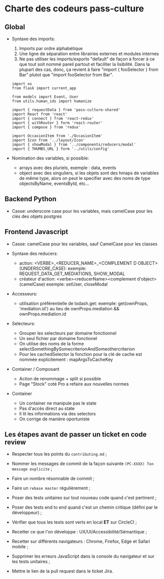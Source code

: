 # Charte des codeurs pass-culture

## Global

  - Syntaxe des imports:

      1. Imports par ordre alphabétique
      2. Une ligne de séparation entre librairies externes et modules internes
      3. Ne pas utiliser les imports/exports "default" de façon à forcer à ce que tout soit nommé pareil partout et faciliter la lisibilité. Dans la plupart des cas, donc, ça revient à faire "import { fooSelector } from Bar" plutot que "import fooSelector from Bar".

      ```
      import os
      from flask import current_app

      from models import Event, User
      from utils.human_ids import humanize
      ```

      ```
      import { requestData } from 'pass-culture-shared'
      import React from 'react'
      import { connect } from 'react-redux'
      import { withRouter } form 'react-router'
      import { compose } from 'redux'

      import OccasionItem from './OccasionItem'
      import Icon from '../layout/Icon'
      import { showModal } from '../components/reducers/modal'
      import { THUMBS_URL } form '../utils/config'
      ```

  - Nomination des variables, si possible:
    * arrays avec des pluriels, exemple : data, events
    * object avec des singuliers, si les objets sont des
      hmaps de variables de même type, alors on peut le specifier
      avec des noms de type objectsByName, eventsById, etc...

## Backend Python

  - Casse: underscore case pour les variables, mais camelCase pour les clés des objets postgres

## Frontend Javascript

  - Casse: camelCase pour les variables, sauf CamelCase pour les classes

  - Syntaxe des reducers:
    * action: \<VERBE\>\_\<REDUCER_NAME\>\_\<COMPLEMENT D OBJECT\> (UNDERSCORE_CASE):
      exemple: REQUEST_DATA_GET_MEDIATIONS, SHOW_MODAL
    * créateur d'action: \<verbe>\<reducerName\>\<complement d'object\> (camelCase)
      exemple: setUser, closeModal

  - Accesseurs:
    * utilisation préférentielle de lodash.get:
      exemple: get(ownProps, 'mediation.id') au lieu de ownProps.mediation && ownProps.mediation.id

  - Selecteurs:
    * Grouper les selecteurs par domaine fonctionnel
    * Un seul fichier par domaine fonctionel
    * On utilise des noms de la forme selectSomethingBySomecriterionAndSomeothercriterion
    * Pour les cachedSelector la fonction pour la clé de cache est nommée explicitement : mapArgsToCacheKey

  - Container / Composant
    * Action de renommage + split si possible
    * Page "Stock" coté Pro a refaire aux nouvelles normes

  - Container
    * Un container ne manipule pas le state
    * Pas d'accès direct au state
    * Il lit les informations via des selectors
    * On corrige de manière oportuniste

## Les étapes avant de passer un ticket en code review

- Respecter tous les points du `contributing.md` ;

- Nommer les messages de commit de la façon suivante `(PC-XXXX) Ton message explicite` ;

- Faire un nombre résonnable de commit ;

- Faire un `rebase master` régulièrement ;

- Poser des tests unitaires sur tout nouveau code quand c'est pertinent ;

- Poser des tests end to end quand c'est un chemin critique (défini par le développeur) ;

- Vérifier que tous les tests sont verts en local **ET** sur CircleCI ;

- Recetter ce que l'on développe : UX/UI/Accessibilité/Sémantique ;

- Recetter sur différents navigateurs : Chrome, Firefox, Edge et Safari mobile ;

- Supprimer les erreurs JavaScript dans la console du navigateur et sur les tests unitaires ;

- Mettre le lien de la pull request dans le ticket Jira.
